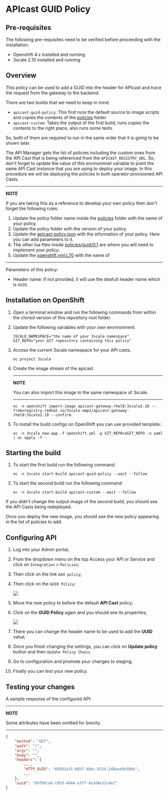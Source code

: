 # APIcast GUID Policy

## Pre-requisites

The following pre-requisites need to be verified before proceeding with the installation.

- Openshift 4.x installed and running
- 3scale 2.10 installed and running

## Overview

This policy can be used to add a GUID into the header for APIcast and trace the request from the gateway to the backend.

There are two builds that we need to keep in mind.

- `apicast-guid-policy`: This first runs the default source to image scripts and copies the contents of the [policies](policies) folder.
- `apicast-custom`: Takes the output of the first build, runs copies the contents to the right place, also runs some tests.

So, both of them are required to run in the same order that it is going to be shown later.

The API Manager gets the list of policies including the custom ones from the API Cast that is being referenced from the `APICAST_REGISTRY_URL`. So, don't forget to update the value of this environmnet variable to point the same API Cast instance that you are using to deploy your image. In this procedure we will be deploying the policies in both operator provisioned API Casts.

---

**NOTE**

If you are taking this as a reference to develop your own policy then don't forget the following rules:

1. Update the policy folder name inside the [policies](policies) folder with the name of your policy.
2. Update the policy folder with the version of your policy.
3. Update the [apicast-policy.json](policies/guid/0.1/apicast-policy.json) with the information of your policy. Here you can add parameters to it.
4. The other lua files inside [policies/guid/0.1](policies/guid/0.1) are where you will need to implement your policy.
5. Update the [openshift.yml:L70](https://github.com/mgohashi/3scale-custom-policy/blob/382253ce1c44d6876f76c3cd288764e4498999a7/openshift.yml#L70) with the name of 

---

Parameters of this policy:
- Header name: If not provided, it will use the deafult header name which is `GUID`.

## Installation on OpenShift

1. Open a terminal window and run the following commands from within the cloned version of this repository root folder.

2. Update the following variables with your own envrironment.

   ```shell
   3SCALE_NAMESPACE="the name of your 3scale namespace"
   GIT_REPO="your GIT repository containing this policy"
   ```

3. Access the current 3scale namespace for your API casts.

   ```shell
   oc project 3scale
   ```

4. Create the image stream of the apicast.

   ---
   **NOTE**
   
   You can also import this image to the same namespace of 3scale.
   
   ---

   ```shell
   oc -n openshift import-image apicast-gateway-rhel8:3scale2.10 --from=registry.redhat.io/3scale-amp2/apicast-gateway-rhel8:3scale2.10 --confirm
   ```

5. To install the build configs on OpenShift you can use provided template:

   ```shell
   oc -n 3scale new-app -f openshift.yml -p GIT_REPO=$GIT_REPO -o yaml | oc apply -f -
   ```

## Starting the build

1. To start the first build run the following command:

   ```shell
   oc -n 3scale start-build apicast-guid-policy --wait --follow
   ```

2. To start the second build run the following command:

   ```shell
   oc -n 3scale start-build apicast-custom --wait --follow
   ```

If you didn't change the output image of the second build, you should see the API Casts being redeployed.

Once you deploy the new image, you should see the new policy appearing in the list of policies to add.

## Configuring API

1. Log into your Admin portal;
2. From the dropdown menu on the top Access your API or Service and click on `Integration` > `Policies`;
3. Then click on the link `Add policy`;
4. Then click on the `GUID Policy`:
   
   ![](docs/guid-policy.png)
5. Move the new policy to before the default **API Cast** policy;
6. Click on the **GUID Policy** again and you should see its properties;

   ![](docs/guid-policy-settings.png)

7. There you can change the header name to be used to add the **UUID** value;
8. Once you finish changing the settings, you can click on **Update policy** button and then `Update Policy Chain`;
9. Go to configuration and promote your changes to staging;
10. Finally you can test your new policy.

## Testing your changes

A sample response of the configured API:

---
**NOTE**

Some attributes have been omitted for brevity.

---

```json
{
    "method": "GET",
    "path": "/",
    "args": "",
    "body": "",
    "headers": {
        ...,
        "HTTP_GUID": "69581a25-685f-4bbc-8224-2d8aea9b38de",
        ...
    },
    "uuid": "89f9dca6-c85d-4044-a3ff-4a3d4e32c4e2"
}
```

